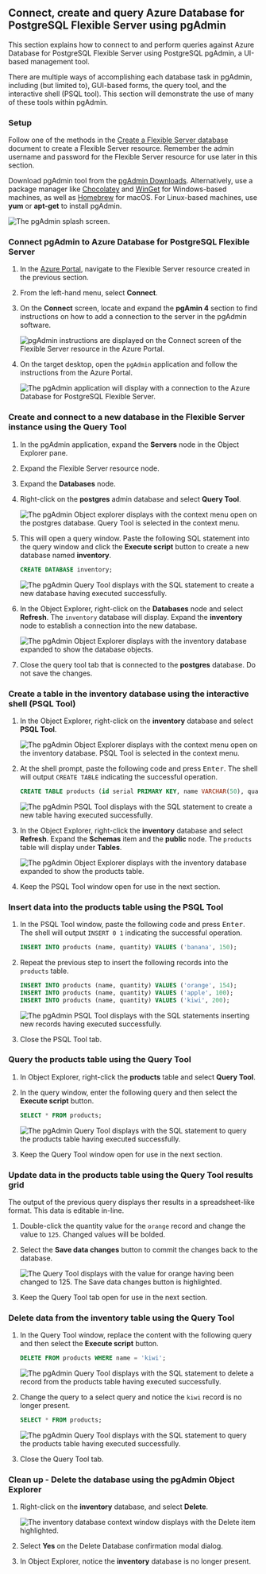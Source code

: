 ## Connect, create and query Azure Database for PostgreSQL Flexible Server using pgAdmin

This section explains how to connect to and perform queries against Azure Database for PostgreSQL Flexible Server using PostgreSQL pgAdmin, a UI-based management tool.

There are multiple ways of accomplishing each database task in pgAdmin, including (but limited to), GUI-based forms, the query tool, and the interactive shell (PSQL tool). This section will demonstrate the use of many of these tools within pgAdmin.

### Setup

Follow one of the methods in the [Create a Flexible Server database](./03_00_Getting_Started_Provision_PostgreSQL_Flexible_Server.md) document to create a Flexible Server resource. Remember the admin username and password for the Flexible Server resource for use later in this section.

Download pgAdmin tool from the [pgAdmin Downloads](https://www.pgadmin.org/download/). Alternatively, use a package manager like [Chocolatey](https://community.chocolatey.org/packages/pgadmin4) and [WinGet](https://winget.run/search?query=pgAdmin) for Windows-based machines, as well as [Homebrew](https://formulae.brew.sh/cask/pgadmin4) for macOS. For Linux-based machines, use **yum** or **apt-get** to install pgAdmin.

![The pgAdmin splash screen.](media/pgadmin-splash.png "The pgAdmin splash screen")

### Connect pgAdmin to Azure Database for PostgreSQL Flexible Server

1. In the [Azure Portal](https://portal.azure.com), navigate to the Flexible Server resource created in the previous section.

2. From the left-hand menu, select **Connect**.

3. On the **Connect** screen, locate and expand the **pgAmin 4** section to find instructions on how to add a connection to the server in the pgAdmin software.

    ![pgAdmin instructions are displayed on the Connect screen of the Flexible Server resource in the Azure Portal.](media/pgadmin4-connection-instructions.png "pgAdmin server connection instructions")

4. On the target desktop, open the `pgAdmin` application and follow the instructions from the Azure Portal.

    ![The pgAdmin application will display with a connection to the Azure Database for PostgreSQL Flexible Server.](media/flexible-server-connected.png "Connection established to Flexible Server in pgAdmin")

### Create and connect to a new database in the Flexible Server instance using the Query Tool

1. In the pgAdmin application, expand the **Servers** node in the Object Explorer pane.

2. Expand the Flexible Server resource node.

3. Expand the **Databases** node.

4. Right-click on the **postgres** admin database and select **Query Tool**.

    ![The pgAdmin Object explorer displays with the context menu open on the postgres database. Query Tool is selected in the context menu.](media/query-tool-menu-postgres-db.png "postgres database context menu")

5. This will open a query window. Paste the following SQL statement into the query window and click the **Execute script** button to create a new database named **inventory**.

    ```sql
    CREATE DATABASE inventory;
    ```

    ![The pgAdmin Query Tool displays with the SQL statement to create a new database having executed successfully.](media/query-tool-create-database.png "Query Tool with CREATE DATABASE statement")

6. In the Object Explorer, right-click on the **Databases** node and select **Refresh**. The `inventory` database will display. Expand the **inventory** node to establish a connection into the new database.

    ![The pgAdmin Object Explorer displays with the inventory database expanded to show the database objects.](media/inventory-database-created.png "inventory database created")

7. Close the query tool tab that is connected to the **postgres** database. Do not save the changes.

### Create a table in the inventory database using the interactive shell (PSQL Tool)

1. In the Object Explorer, right-click on the **inventory** database and select **PSQL Tool**.

    ![The pgAdmin Object Explorer displays with the context menu open on the inventory database. PSQL Tool is selected in the context menu.](media/psql-tool-menu-inventory-db.png "inventory database context menu")

2. At the shell prompt, paste the following code and press <kbd>Enter</kbd>. The shell will output `CREATE TABLE` indicating the successful operation.

    ```sql
    CREATE TABLE products (id serial PRIMARY KEY, name VARCHAR(50), quantity INTEGER);
    ```

    ![The pgAdmin PSQL Tool displays with the SQL statement to create a new table having executed successfully.](media/psql-tool-create-table.png "PSQL Tool with CREATE TABLE statement")

3. In the Object Explorer, right-click the **inventory** database and select **Refresh**. Expand the **Schemas** item and the **public** node. The `products` table will display under **Tables**.

    ![The pgAdmin Object Explorer displays with the inventory database expanded to show the products table.](media/products-table-created.png "products table created")

4. Keep the PSQL Tool window open for use in the next section.

### Insert data into the products table using the PSQL Tool

1. In the PSQL Tool window, paste the following code and press <kbd>Enter</kbd>. The shell will output `INSERT 0 1` indicating the successful operation.

    ```sql
    INSERT INTO products (name, quantity) VALUES ('banana', 150);
    ```

2. Repeat the previous step to insert the following records into the `products` table.

    ```sql
    INSERT INTO products (name, quantity) VALUES ('orange', 154);
    INSERT INTO products (name, quantity) VALUES ('apple', 100);
    INSERT INTO products (name, quantity) VALUES ('kiwi', 200);
    ```

    ![The pgAdmin PSQL Tool displays with the SQL statements inserting new records having executed successfully.](media/psql-tool-insert-record.png "PSQL Tool with INSERT statements")

3. Close the PSQL Tool tab.

### Query the products table using the Query Tool

1. In Object Explorer, right-click the **products** table and select **Query Tool**.

2. In the query window, enter the following query and then select the **Execute script** button.

    ```sql
    SELECT * FROM products;
    ```

    ![The pgAdmin Query Tool displays with the SQL statement to query the products table having executed successfully.](media/query-tool-select-all.png "Query Tool with SELECT statement")

3. Keep the Query Tool window open for use in the next section.

### Update data in the products table using the Query Tool results grid

The output of the previous query displays ther results in a spreadsheet-like format. This data is editable in-line.

1. Double-click the quantity value for the `orange` record and change the value to `125`. Changed values will be bolded.

2. Select the **Save data changes** button to commit the changes back to the database.

    ![The Query Tool displays with the value for orange having been changed to 125. The Save data changes button is highlighted.](media/update-row-gui.png "Update row in grid")

3. Keep the Query Tool tab open for use in the next section.

### Delete data from the inventory table using the Query Tool

1. In the Query Tool window, replace the content with the following query and then select the **Execute script** button.

    ```sql
    DELETE FROM products WHERE name = 'kiwi';
    ```

    ![The pgAdmin Query Tool displays with the SQL statement to delete a record from the products table having executed successfully.](media/query-tool-delete-record.png "Query Tool with DELETE statement")

2. Change the query to a select query and notice the `kiwi` record is no longer present.

    ```sql
    SELECT * FROM products;
    ```

    ![The pgAdmin Query Tool displays with the SQL statement to query the products table having executed successfully.](media/query-tool-select-all-after-delete.png "Query Tool with SELECT statement")

3. Close the Query Tool tab.

### Clean up - Delete the database using the pgAdmin Object Explorer

1. Right-click on the **inventory** database, and select **Delete**.

    ![The inventory database context window displays with the Delete item highlighted.](media/delete-inventory-db.png)

2. Select **Yes** on the Delete Database confirmation modal dialog.

3. In Object Explorer, notice the **inventory** database is no longer present.
